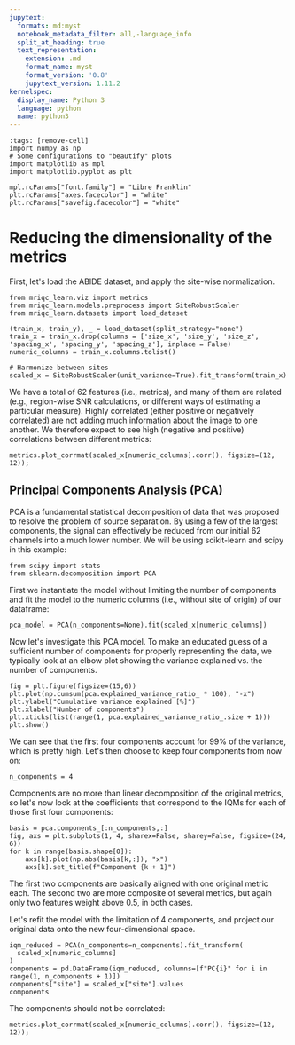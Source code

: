 ```yaml
---
jupytext:
  formats: md:myst
  notebook_metadata_filter: all,-language_info
  split_at_heading: true
  text_representation:
    extension: .md
    format_name: myst
    format_version: '0.8'
    jupytext_version: 1.11.2
kernelspec:
  display_name: Python 3
  language: python
  name: python3
---
```



```{code-cell} python
:tags: [remove-cell]
import numpy as np
# Some configurations to "beautify" plots
import matplotlib as mpl
import matplotlib.pyplot as plt

mpl.rcParams["font.family"] = "Libre Franklin"
plt.rcParams["axes.facecolor"] = "white"
plt.rcParams["savefig.facecolor"] = "white"
```

# Reducing the dimensionality of the metrics

First, let's load the ABIDE dataset, and apply the site-wise normalization.

```{code-cell} python
from mriqc_learn.viz import metrics
from mriqc_learn.models.preprocess import SiteRobustScaler
from mriqc_learn.datasets import load_dataset

(train_x, train_y), _ = load_dataset(split_strategy="none")
train_x = train_x.drop(columns = ['size_x', 'size_y', 'size_z', 'spacing_x', 'spacing_y', 'spacing_z'], inplace = False)
numeric_columns = train_x.columns.tolist()

# Harmonize between sites
scaled_x = SiteRobustScaler(unit_variance=True).fit_transform(train_x)
```

We have a total of 62 features (i.e., metrics), and many of them are related (e.g., region-wise SNR calculations, or different ways of estimating a particular measure).
Highly correlated (either positive or negatively correlated) are not adding much information about the image to one another.
We therefore expect to see high (negative and positive) correlations between different metrics:

```{code-cell} python
metrics.plot_corrmat(scaled_x[numeric_columns].corr(), figsize=(12, 12));
```

## Principal Components Analysis (PCA)

PCA is a fundamental statistical decomposition of data that was proposed to resolve the problem of source separation.
By using a few of the largest components, the signal can effectively be reduced from our initial 62 channels into a much lower number.
We will be using scikit-learn and scipy in this example:

```{code-cell} python
from scipy import stats
from sklearn.decomposition import PCA
```

First we instantiate the model without limiting the number of components and fit the model to the numeric columns (i.e., without site of origin) of our dataframe:

```{code-cell} python
pca_model = PCA(n_components=None).fit(scaled_x[numeric_columns])
```

Now let's investigate this PCA model.
To make an educated guess of a sufficient number of components for properly representing the data, we typically look at an elbow plot showing the variance explained vs. the number of components.

```{code-cell} python
fig = plt.figure(figsize=(15,6))
plt.plot(np.cumsum(pca.explained_variance_ratio_ * 100), "-x")
plt.ylabel("Cumulative variance explained [%]")
plt.xlabel("Number of components")
plt.xticks(list(range(1, pca.explained_variance_ratio_.size + 1)))
plt.show()
```

We can see that the first four components account for 99% of the variance, which is pretty high.
Let's then choose to keep four components from now on:

```{code-cell} python
n_components = 4
```

Components are no more than linear decomposition of the original metrics, so let's now look at the coefficients that correspond to the IQMs for each of those first four components:

```{code-cell} python
basis = pca.components_[:n_components,:]
fig, axs = plt.subplots(1, 4, sharex=False, sharey=False, figsize=(24, 6))
for k in range(basis.shape[0]):
    axs[k].plot(np.abs(basis[k,:]), "x")
    axs[k].set_title(f"Component {k + 1}")
```

The first two components are basically aligned with one original metric each.
The second two are more composite of several metrics, but again only two features weight above 0.5, in both cases.

Let's refit the model with the limitation of 4 components, and project our original data onto the new four-dimensional space.

```{code-cell} python
iqm_reduced = PCA(n_components=n_components).fit_transform(
  scaled_x[numeric_columns]
)
components = pd.DataFrame(iqm_reduced, columns=[f"PC{i}" for i in range(1, n_components + 1)])
components["site"] = scaled_x["site"].values
components
```

The components should not be correlated:

```{code-cell} python
metrics.plot_corrmat(scaled_x[numeric_columns].corr(), figsize=(12, 12));
```
